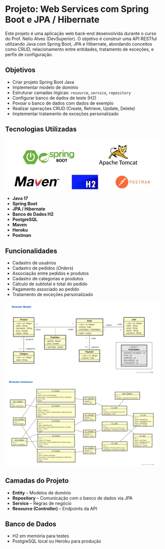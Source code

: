 # Projeto: Web Services com Spring Boot e JPA / Hibernate

Este projeto é uma aplicação web back-end desenvolvida durante o curso do Prof. Nelio Alves (DevSuperior). O objetivo é construir uma API RESTful utilizando Java com Spring Boot, JPA e Hibernate, abordando conceitos como CRUD, relacionamento entre entidades, tratamento de exceções, e perfis de configuração.

##  Objetivos

- Criar projeto Spring Boot Java
- Implementar modelo de domínio
- Estruturar camadas lógicas: `resource`, `service`, `repository`
- Configurar banco de dados de teste (H2)
- Povoar o banco de dados com dados de exemplo
- Realizar operações CRUD (Create, Retrieve, Update, Delete)
- Implementar tratamento de exceções personalizado

##   Tecnologias Utilizadas

![img das tecnologias](tecnologias.png)

- **Java 17**
- **Spring Boot**
- **JPA / Hibernate**
- **Banco de Dados H2**
- **PostgreSQL**
- **Maven**
- **Heroku**
- **Postman**

##  Funcionalidades

- Cadastro de usuários
- Cadastro de pedidos (*Orders*)
- Associação entre pedidos e produtos
- Cadastro de categorias e produtos
- Cálculo de subtotal e total do pedido
- Pagamento associado ao pedido
- Tratamento de exceções personalizado

![Model 1](domainModel.png)
![Model 2](domainInstance.png)

##  Camadas do Projeto

- **Entity** – Modelos de domínio
- **Repository** – Comunicação com o banco de dados via JPA
- **Service** – Regras de negócio
- **Resource (Controller)** – Endpoints da API

##  Banco de Dados

- H2 em memória para testes
- PostgreSQL local ou Heroku para produção
